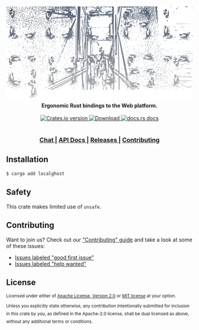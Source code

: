 <!-- <h1 align="center">localghost</h1> -->

<br />

<div align="center">
  <img src="assets/localghost.png" title="localghost logo" alt="localghost logo very spooky" width="730"/>
</div>

<div align="center">
  <strong>
    Ergonomic Rust bindings to the Web platform.
  </strong>
</div>

<br />

<div align="center">
  <!-- Crates version -->
  <a href="https://crates.io/crates/localghost">
    <img src="https://img.shields.io/crates/v/localghost.svg?style=flat-square"
    alt="Crates.io version" />
  </a>
  <!-- Downloads -->
  <a href="https://crates.io/crates/localghost">
    <img src="https://img.shields.io/crates/d/localghost.svg?style=flat-square"
      alt="Download" />
  </a>
  <!-- docs.rs docs -->
  <a href="https://docs.rs/localghost">
    <img src="https://img.shields.io/badge/docs-latest-blue.svg?style=flat-square"
      alt="docs.rs docs" />
  </a>
</div>

<br />

<div align="center">
  <h3>
    <a href="https://mild.zulipchat.com/join/kzqeclaausblt3ixgj5crexf">
      Chat
    </a>
    <span> | </span>
    <a href="https://docs.rs/localghost">
      API Docs
    </a>
    <span> | </span>
    <a href="https://github.com/mild-times/localghost/releases">
      Releases
    </a>
    <span> | </span>
    <a href="https://github.com/mild-times/localghost/blob/master.github/CONTRIBUTING.md">
      Contributing
    </a>
  </h3>
</div>

## Installation
```sh
$ cargo add localghost
```

## Safety
This crate makes limited use of `unsafe`.

## Contributing
Want to join us? Check out our ["Contributing" guide][contributing] and take a
look at some of these issues:

- [Issues labeled "good first issue"][good-first-issue]
- [Issues labeled "help wanted"][help-wanted]

[contributing]: https://github.com/mild-times/localghost/blob/master.github/CONTRIBUTING.md
[good-first-issue]: https://github.com/mild-times/localghost/labels/good%20first%20issue
[help-wanted]: https://github.com/mild-times/localghost/labels/help%20wanted

## License

<sup>
Licensed under either of <a href="LICENSE-APACHE">Apache License, Version
2.0</a> or <a href="LICENSE-MIT">MIT license</a> at your option.
</sup>

<br/>

<sub>
Unless you explicitly state otherwise, any contribution intentionally submitted
for inclusion in this crate by you, as defined in the Apache-2.0 license, shall
be dual licensed as above, without any additional terms or conditions.
</sub>
